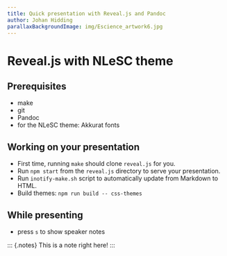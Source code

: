 ```yaml
---
title: Quick presentation with Reveal.js and Pandoc
author: Johan Hidding
parallaxBackgroundImage: img/Escience_artwork6.jpg
---
```


# Reveal.js with NLeSC theme

## Prerequisites

* make
* git
* Pandoc
* for the NLeSC theme: Akkurat fonts

## Working on your presentation

* First time, running `make` should clone `reveal.js` for you.
* Run `npm start` from the `reveal.js` directory to serve your presentation.
* Run `inotify-make.sh` script to automatically update from Markdown to HTML.
* Build themes: `npm run build -- css-themes`

## While presenting

* press `s` to show speaker notes

::: {.notes}
This is a note right here!
:::

